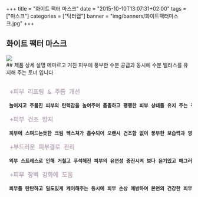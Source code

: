 +++
title = "화이트 팩터 마스크"
date = "2015-10-10T13:07:31+02:00"
tags = ["마스크"]
categories = ["닥터랩"]
banner = "img/banners/화이트팩터마스크.jpg"
+++

## 화이트 팩터 마스크
<img src="/img/banners/화이트팩터마스크.jpg" style="max-width: 100%; height: auto;">
<br>
## 제품 상세 설명
메마르고 거친 피부에 풍부한 수분 공급과 동시에 수분 밸러스를 유지해 주는 토너 입니다
<pre>
<strong>
<font size =4 color = #baacb8> +피부 리프팅 & 주름 개선 </font><br>
<font size = 3 > 늘어지고 주름진 피부의 탄력감을 높여주어 촘촘하고 팽팽한 피부 상태를 유지 주는 주름 개선 기능성 크림입니다.</font><br>
<font size = 4 color = #baacb8> +피부 건조 방지 </font><br>
<font size = 3 > 피부에 스며드는듯한 크림 텍스쳐가 흡수되어 오랜시 건조함 없이 풍부한 보습력과 영양감을 지속시 더욱 활력있는 피부로 관리해 줍니다.</font><br>
<font size = 4 color = #baacb8> +부드러운 피부결로 관리 </font><br>
<font size = 3 > 외부 스트레스로 인해 거칠고 푸석해진 피부의 유연성 증진시켜 보다 윤기있고 매그러운 피부결로 관리해 줍니다.</font><br>
<font size = 4 color = #baacb8> +피부 장벽 강화에 도움 </font><br>
<font size = 3 > 피부를 탄탄하고 밀도있게 케어해주는 동시에 피부 손상 예방하여 본연의 건강한 피부로 관리해 줍니다.</font>
</strong>
